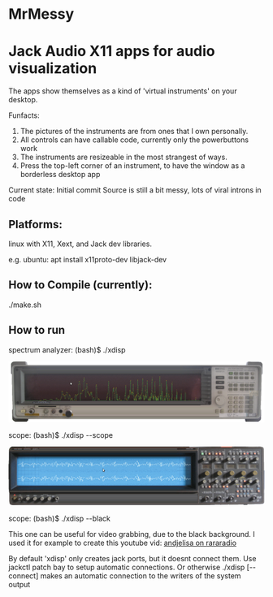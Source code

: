  # MrMessy
Jack Audio X11 apps for audio visualization
===========================================

The apps show themselves as a kind of 'virtual instruments' on your desktop.

Funfacts:
1) The pictures of the instruments are from ones that I own personally.
2) All controls can have callable code, currently only the powerbuttons work
3) The instruments are resizeable in the most strangest of ways.
4) Press the top-left corner of an instrument, to have the window as a borderless desktop app

Current state: Initial commit
Source is still a bit messy, lots of viral introns in code

Platforms:
----------
linux with X11, Xext, and Jack dev libraries.

e.g. ubuntu:
apt install x11proto-dev libjack-dev

How to Compile (currently):
---------------------------

./make.sh

How to run
----------

spectrum analyzer:
(bash)$ ./xdisp

![spectrum-analyzer](https://github.com/noudio/MrMessy/blob/main/doc/xdisp-spectrum-analyzer.png)

scope:
(bash)$ ./xdisp --scope

![scope](https://github.com/noudio/MrMessy/blob/main/doc/xdisp-scope.png)

scope:
(bash)$ ./xdisp --black


This one can be useful for video grabbing, due to the black background. I used it for example to create this youtube vid:
[andjelisa on rararadio](https://youtu.be/DI8FW4kV9h8?list=PL6jUM7gk5v0XpZLoLPm6GyWbw1ySJ1M1x&t=6864)


By default 'xdisp' only creates jack ports, but it doesnt connect them.
Use jackctl patch bay to setup automatic connections.
Or otherwise ./xdisp [--connect] makes an automatic connection to the writers of the
system output
